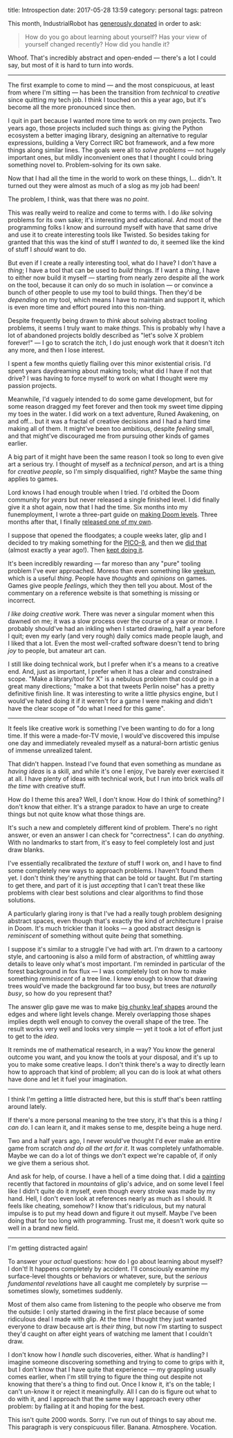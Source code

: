 title: Introspection
date: 2017-05-28 13:59
category: personal
tags: patreon

This month, IndustrialRobot has [generously donated](https://www.patreon.com/eevee) in order to ask:

> How do you go about learning about yourself? Has your view of yourself changed recently? How did you handle it?

Whoof.  That's incredibly abstract and open-ended — there's a lot I could say, but most of it is hard to turn into words.

<!-- more -->

----

The first example to come to mind — and the most conspicuous, at least from where I'm sitting — has been the transition from _technical_ to _creative_ since quitting my tech job.  I think I touched on this a year ago, but it's become all the more pronounced since then.

I quit in part because I wanted more time to work on my own projects.  Two years ago, those projects included such things as: giving the Python ecosystem a better imaging library, designing an alternative to regular expressions, building a Very Correct IRC bot framework, and a few more things along similar lines.  The goals were all to _solve problems_ — not hugely important ones, but mildly inconvenient ones that I thought I could bring something novel to.  Problem-solving for its own sake.

Now that I had all the time in the world to work on these things, I...  didn't.  It turned out they were almost as much of a slog as my job had been!

The problem, I think, was that there was no _point_.

This was really weird to realize and come to terms with.  I do _like_ solving problems for its own sake; it's interesting and educational.  And most of the programming folks I know and surround myself with have that same drive and use it to create interesting tools like Twisted.  So besides taking for granted that this was the kind of stuff I _wanted_ to do, it seemed like the kind of stuff I _should_ want to do.

But even if I create a really interesting tool, what do I have?  I don't have a _thing_; I have a tool that can be used to _build_ things.  If I want a _thing_, I have to either now build it myself — starting from nearly zero despite all the work on the tool, because it can only do so much in isolation — or convince a bunch of other people to use my tool to build things.  Then they'd be _depending_ on my tool, which means I have to maintain and support it, which is even more time and effort poured into this non-thing.

Despite frequently being drawn to _think_ about solving abstract tooling problems, it seems I truly want to make _things_.  This is probably why I have a lot of abandoned projects boldly described as "let's solve X problem forever!" — I go to scratch the itch, I do just enough work that it doesn't itch any more, and then I lose interest.

I spent a few months quietly flailing over this minor existential crisis.  I'd spent years daydreaming about making tools; what did I have if not that drive?  I was having to force myself to work on what I thought were my passion projects.

Meanwhile, I'd vaguely intended to do some game development, but for some reason dragged my feet forever and then took my sweet time dipping my toes in the water.  I did work on a text adventure, Runed Awakening, on and off...  but it was a fractal of creative decisions and I had a hard time making all of them.  It might've been too ambitious, despite _feeling_ small, and that might've discouraged me from pursuing other kinds of games earlier.

A big part of it might have been the same reason I took so long to even give art a serious try.  I thought of myself as a _technical person_, and art is a thing for _creative people_, so I'm simply disqualified, right?  Maybe the same thing applies to games.

Lord knows I had enough trouble when I tried.  I'd orbited the Doom community for _years_ but never released a single finished level.  I did finally give it a shot again, now that I had the time.  Six months into my funemployment, I wrote a three-part guide on [making Doom levels]({filename}/2015-12-19-you-should-make-a-doom-level-part-1.markdown).  Three months after that, I finally [released one of my own]({filename}/release/2016-03-31-i-made-a-doom-level.markdown).

I suppose that opened the floodgates; a couple weeks later, glip and I decided to try making something for the [PICO-8](http://www.lexaloffle.com/pico-8.php), and then we [did that]({filename}/release/2016-05-25-under-construction-our-pico-8-game.markdown) (almost exactly a year ago!).  Then [kept doing it](https://eevee.itch.io/).

It's been incredibly rewarding — far moreso than any "pure" tooling problem I've ever approached.  Moreso than even something like [veekun](https://veekun.com/), which is a useful _thing_.  People have _thoughts_ and _opinions_ on games.  Games give people _feelings_, which they then tell you about.  Most of the commentary on a reference website is that something is missing or incorrect.

_I like doing creative work._  There was never a singular moment when this dawned on me; it was a slow process over the course of a year or more.  I probably should've had an inkling when I started drawing, half a year before I quit; even my early (and very rough) daily comics made people laugh, and I liked that a lot.  Even the most well-crafted software doesn't tend to bring _joy_ to people, but amateur art can.

I still like doing technical work, but I prefer when it's a means to a creative end.  And, just as important, I prefer when it has a clear and constrained scope.  "Make a library/tool for X" is a nebulous problem that could go in a great many directions; "make a bot that tweets Perlin noise" has a pretty definitive finish line.  It was interesting to write a little physics engine, but I would've hated doing it if it weren't for a game I were making and didn't have the clear scope of "do what I need for this game".

----

It feels like creative work is something I've been wanting to do for a long time.  If this were a made-for-TV movie, I would've discovered this impulse one day and immediately revealed myself as a natural-born artistic genius of immense unrealized talent.

That didn't happen.  Instead I've found that even something as mundane as _having ideas_ is a skill, and while it's one I enjoy, I've barely ever exercised it at all.  I have plenty of ideas with technical work, but I run into brick walls _all the time_ with creative stuff.

How do I theme this area?  Well, I don't know.  How do I think of something?  I don't know that either.  It's a strange paradox to have an urge to create things but not quite know what those things are.

It's such a new and completely different kind of problem.  There's no right answer, or even an answer I can check for "correctness".  I can do _anything_.  With no landmarks to start from, it's easy to feel completely lost and just draw blanks.

I've essentially recalibrated the _texture_ of stuff I work on, and I have to find some completely new ways to approach problems.  I haven't found them yet.  I don't think they're anything that can be told or taught.  But I'm starting to get there, and part of it is just _accepting_ that I can't treat these like problems with clear best solutions and clear algorithms to find those solutions.

A particularly glaring irony is that I've had a really tough problem designing abstract spaces, even though that's exactly the kind of architecture I praise in Doom.  It's much trickier than it looks — a good abstract design is _reminiscent_ of something without quite _being_ that something.  

I suppose it's similar to a struggle I've had with art.  I'm drawn to a cartoony style, and cartooning is also a mild form of abstraction, of whittling away details to leave only what's most important.  I'm reminded in particular of the forest background in fox flux — I was completely lost on how to make something _reminiscent_ of a tree line.  I knew enough to know that drawing trees would've made the background far too busy, but trees are _naturally busy_, so how do you represent that?

The answer glip gave me was to make [big chunky leaf shapes](https://github.com/eevee/fox-flux/blob/059bf95e6a038bcf0f387965e5acdeab6e1ff47e/assets/images/landscape.png) around the edges and where light levels change.  Merely overlapping those shapes implies depth well enough to convey the overall shape of the tree.  The result works very well and looks very simple — yet it took a lot of effort just to get to the _idea_.

It reminds me of mathematical research, in a way?  You know the general outcome you want, and you know the tools at your disposal, and it's up to you to make some creative leaps.  I don't think there's a way to directly learn how to approach that kind of problem; all you can do is look at what others have done and let it fuel your imagination.

----

I think I'm getting a little distracted here, but this is stuff that's been rattling around lately.

If there's a more personal meaning to the tree story, it's that this is a thing _I can do_.  I can learn it, and it makes sense to me, despite being a huge nerd.

Two and a half years ago, I never would've thought I'd ever make an entire game from scratch _and do all the art for it_.  It was completely unfathomable.  Maybe we can do a lot of things we don't expect we're capable of, if only we give them a serious shot.

And ask for help, of course.  I have a hell of a time doing that.  I did a [painting](https://twitter.com/eevee/status/867960854611763200) recently that factored in _mountains_ of glip's advice, and on some level I feel like I didn't quite do it myself, even though every stroke was made by my hand.  Hell, I don't even look at references nearly as much as I should.  It feels like cheating, somehow?  I know that's ridiculous, but my natural impulse is to put my head down and figure it out myself.  Maybe I've been doing that for too long with programming.  Trust me, it doesn't work quite so well in a brand new field.

----

I'm getting distracted again!

To answer your _actual_ questions: how do I go about learning about myself?  I don't!  It happens completely by accident.  I'll consciously examine my surface-level thoughts or behaviors or whatever, sure, but the _serious fundamental revelations_ have all caught me completely by surprise — sometimes slowly, sometimes suddenly.

Most of them also came from listening to the people who observe me from the outside: I only started drawing in the first place because of some ridiculous deal I made with glip.  At the time I thought they just wanted everyone to draw because art is _their thing_, but now I'm starting to suspect they'd caught on after eight years of watching me lament that I couldn't draw.

I don't know how I _handle_ such discoveries, either.  What _is_ handling?  I imagine someone discovering something and trying to come to grips with it, but I don't know that I have quite that experience — my grappling usually comes earlier, when I'm still trying to figure the thing out despite not knowing that there's a thing to find out.  Once I know it, it's on the table; I can't un-know it or reject it meaningfully.  All I can do is figure out what to do with it, and I approach that the same way I approach every other problem: by flailing at it and hoping for the best.

This isn't quite 2000 words.  Sorry.  I've run out of things to say about me.  This paragraph is very conspicuous filler.  Banana.  Atmosphere.  Vocation.
